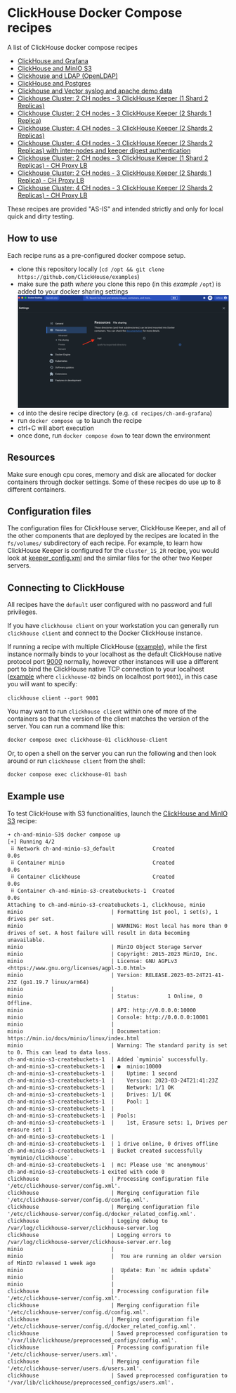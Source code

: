 # ClickHouse Docker Compose recipes

A list of ClickHouse docker compose recipes

- [ClickHouse and Grafana](./recipes/ch-and-grafana/README.md)
- [ClickHouse and MinIO S3](./recipes/ch-and-minio-S3/README.md)
- [Clickhouse and LDAP (OpenLDAP)](./recipes/ch-and-openldap/README.md)
- [ClickHouse and Postgres](./recipes/ch-and-postgres/README.md)
- [Clickhouse and Vector syslog and apache demo data](./recipes/ch-and-vector/README.md)
- [Clickhouse Cluster: 2 CH nodes - 3 ClickHouse Keeper (1 Shard 2 Replicas)](./recipes/cluster_1S_2R/README.md)
- [Clickhouse Cluster: 2 CH nodes - 3 ClickHouse Keeper (2 Shards 1 Replica)](./recipes/cluster_2S_1R/README.md)
- [Clickhouse Cluster: 4 CH nodes - 3 ClickHouse Keeper (2 Shards 2 Replicas)](./recipes/cluster_2S_2R/README.md)
- [Clickhouse Cluster: 4 CH nodes - 3 ClickHouse Keeper (2 Shards 2 Replicas) with inter-nodes and keeper digest authentication](./recipes/cluster_2S_2R_auth/README.md)
- [Clickhouse Cluster: 2 CH nodes - 3 ClickHouse Keeper (1 Shard 2 Replicas) - CH Proxy LB](./recipes/cluster_1S_2R_ch_proxy/README.md)
- [Clickhouse Cluster: 2 CH nodes - 3 ClickHouse Keeper (2 Shards 1 Replica) - CH Proxy LB](./recipes/cluster_2S_1R_ch_proxy/README.md)
- [Clickhouse Cluster: 4 CH nodes - 3 ClickHouse Keeper (2 Shards 2 Replicas) - CH Proxy LB](./recipes/cluster_2S_2R_ch_proxy/README.md)

These recipes are provided "AS-IS" and intended strictly and only for local quick and dirty testing.



## How to use

Each recipe runs as a pre-configured docker compose setup.

- clone this repository locally (`cd /opt && git clone https://github.com/ClickHouse/examples`)
- make sure the path _where_ you clone this repo (in this _example_ `/opt`) is added to your docker sharing settings
![](./extras/add_path_to_docker_settings.png)
- `cd` into the desire recipe directory (e.g. `cd recipes/ch-and-grafana`)
- run `docker compose up` to launch the recipe
- ctrl+C will abort execution
- once done, run `docker compose down` to tear down the environment

## Resources

Make sure enough cpu cores, memory and disk are allocated for docker containers through docker settings.
Some of these recipes do use up to 8 different containers.

## Configuration files

The configuration files for ClickHouse server, ClickHouse Keeper, and all of the other components that
are deployed by the recipes are located in the `fs/volumes/` subdirectory of each recipe.  For example,
to learn how ClickHouse Keeper is configured for the `cluster_1S_2R` recipe, you would look at [keeper_config.xml](./recipes/cluster_1S_2R/fs/volumes/clickhouse-keeper-01/etc/clickhouse-keeper/keeper_config.xml) and the similar files for the other two Keeper servers.

## Connecting to ClickHouse

All recipes have the `default` user configured with no password and full privileges.

If you have `clickhouse client` on your workstation you can generally run `clickhouse client` and connect to the Docker ClickHouse instance.

If running a recipe with multiple ClickHouse ([example](https://github.com/ClickHouse/examples/tree/main/docker-compose-recipes/recipes/cluster_2S_1R)), while the first instance normally binds to your localhost as the default ClickHouse native protocol port [9000](https://github.com/ClickHouse/examples//blob/93291fe2ca143d7d0ec1ec02ad61f50dc2f83788/docker-compose-recipes/recipes/cluster_2S_2R/docker-compose.yaml#L13-L14) normally, however other instances will use a different port to bind the ClickHouse native TCP connection to your localhost ([example](https://github.com/ClickHouse/examples/blob/93291fe2ca143d7d0ec1ec02ad61f50dc2f83788/docker-compose-recipes/recipes/cluster_2S_2R/docker-compose.yaml#L28) where `clickhouse-02` binds on localhost port `9001`), in this case you will want to specify:

`clickhouse client --port 9001`


You may want to run `clickhouse client` within one of more of the containers so that the version of the client matches the version
of the server.  You can run a command like this:

```bash
docker compose exec clickhouse-01 clickhouse-client
```

Or, to open a shell on the server you can run the following and then look around or run `clickhouse client` from the shell:

```bash
docker compose exec clickhouse-01 bash
```

## Example use

To test ClickHouse with S3 functionalities, launch the [ClickHouse and MinIO S3](./recipes/ch-and-minio-S3/README.md) recipe:

```
➜ ch-and-minio-S3$ docker compose up
[+] Running 4/2
 ⠿ Network ch-and-minio-s3_default            Created                                                                                                                                                                                         0.0s
 ⠿ Container minio                            Created                                                                                                                                                                                         0.0s
 ⠿ Container clickhouse                       Created                                                                                                                                                                                         0.0s
 ⠿ Container ch-and-minio-s3-createbuckets-1  Created                                                                                                                                                                                         0.0s
Attaching to ch-and-minio-s3-createbuckets-1, clickhouse, minio
minio                            | Formatting 1st pool, 1 set(s), 1 drives per set.
minio                            | WARNING: Host local has more than 0 drives of set. A host failure will result in data becoming unavailable.
minio                            | MinIO Object Storage Server
minio                            | Copyright: 2015-2023 MinIO, Inc.
minio                            | License: GNU AGPLv3 <https://www.gnu.org/licenses/agpl-3.0.html>
minio                            | Version: RELEASE.2023-03-24T21-41-23Z (go1.19.7 linux/arm64)
minio                            |
minio                            | Status:         1 Online, 0 Offline.
minio                            | API: http://0.0.0.0:10000
minio                            | Console: http://0.0.0.0:10001
minio                            |
minio                            | Documentation: https://min.io/docs/minio/linux/index.html
minio                            | Warning: The standard parity is set to 0. This can lead to data loss.
ch-and-minio-s3-createbuckets-1  | Added `myminio` successfully.
ch-and-minio-s3-createbuckets-1  | ●  minio:10000
ch-and-minio-s3-createbuckets-1  |    Uptime: 1 second
ch-and-minio-s3-createbuckets-1  |    Version: 2023-03-24T21:41:23Z
ch-and-minio-s3-createbuckets-1  |    Network: 1/1 OK
ch-and-minio-s3-createbuckets-1  |    Drives: 1/1 OK
ch-and-minio-s3-createbuckets-1  |    Pool: 1
ch-and-minio-s3-createbuckets-1  |
ch-and-minio-s3-createbuckets-1  | Pools:
ch-and-minio-s3-createbuckets-1  |    1st, Erasure sets: 1, Drives per erasure set: 1
ch-and-minio-s3-createbuckets-1  |
ch-and-minio-s3-createbuckets-1  | 1 drive online, 0 drives offline
ch-and-minio-s3-createbuckets-1  | Bucket created successfully `myminio/clickhouse`.
ch-and-minio-s3-createbuckets-1  | mc: Please use 'mc anonymous'
ch-and-minio-s3-createbuckets-1 exited with code 0
clickhouse                       | Processing configuration file '/etc/clickhouse-server/config.xml'.
clickhouse                       | Merging configuration file '/etc/clickhouse-server/config.d/config.xml'.
clickhouse                       | Merging configuration file '/etc/clickhouse-server/config.d/docker_related_config.xml'.
clickhouse                       | Logging debug to /var/log/clickhouse-server/clickhouse-server.log
clickhouse                       | Logging errors to /var/log/clickhouse-server/clickhouse-server.err.log
minio                            |
minio                            |  You are running an older version of MinIO released 1 week ago
minio                            |  Update: Run `mc admin update`
minio                            |
minio                            |
clickhouse                       | Processing configuration file '/etc/clickhouse-server/config.xml'.
clickhouse                       | Merging configuration file '/etc/clickhouse-server/config.d/config.xml'.
clickhouse                       | Merging configuration file '/etc/clickhouse-server/config.d/docker_related_config.xml'.
clickhouse                       | Saved preprocessed configuration to '/var/lib/clickhouse/preprocessed_configs/config.xml'.
clickhouse                       | Processing configuration file '/etc/clickhouse-server/users.xml'.
clickhouse                       | Merging configuration file '/etc/clickhouse-server/users.d/users.xml'.
clickhouse                       | Saved preprocessed configuration to '/var/lib/clickhouse/preprocessed_configs/users.xml'.
```

